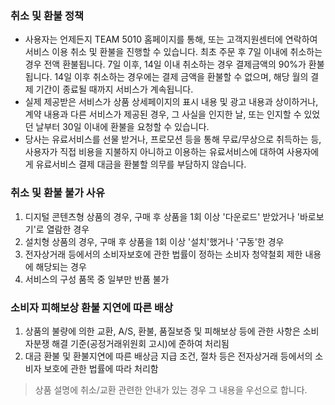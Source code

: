 ### 취소 및 환불 정책

- 사용자는 언제든지 TEAM 5010 홈페이지를 통해, 또는 고객지원센터에 연락하여 서비스 이용 취소 및 환불을 진행할 수 있습니다. 최초 주문 후 7일 이내에 취소하는 경우 전액 환불됩니다. 7일 이후, 14일 이내 취소하는 경우 결제금액의 90%가 환불됩니다. 14일 이후 취소하는 경우에는 결제 금액을 환불할 수 없으며, 해당 월의 결제 기간이 종료될 때까지 서비스가 계속됩니다.
- 실제 제공받은 서비스가 상품 상세페이지의 표시 내용 및 광고 내용과 상이하거나, 계약 내용과 다른 서비스가 제공된 경우, 그 사실을 인지한 날, 또는 인지할 수 있었던 날부터 30일 이내에 환불을 요청할 수 있습니다.
- 당사는 유료서비스를 선물 받거나, 프로모션 등을 통해 무료/무상으로 취득하는 등, 사용자가 직접 비용을 지불하지 아니하고 이용하는 유료서비스에 대하여 사용자에게 유료서비스 결제 대금을 환불할 의무를 부담하지 않습니다.

### 취소 및 환불 불가 사유

1. 디지털 콘텐츠형 상품의 경우, 구매 후 상품을 1회 이상 '다운로드' 받았거나 '바로보기'로 열람한 경우
2. 설치형 상품의 경우, 구매 후 상품을 1회 이상 '설치'했거나 '구동'한 경우
3. 전자상거래 등에서의 소비자보호에 관한 법률이 정하는 소비자 청약철회 제한 내용에 해당되는 경우
4. 서비스의 구성 품목 중 일부만 반품 불가

### 소비자 피해보상 환불 지연에 따른 배상

1. 상품의 불량에 의한 교환, A/S, 환불, 품질보증 및 피해보상 등에 관한 사항은 소비자분쟁 해결 기준(공정거래위원회 고시)에 준하여 처리됨
2. 대금 환불 및 환불지연에 따른 배상금 지급 조건, 절차 등은 전자상거래 등에서의 소비자 보호에 관한 법률에 따라 처리함

> 상품 설명에 취소/교환 관련한 안내가 있는 경우 그 내용을 우선으로 합니다.
